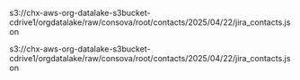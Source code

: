 s3://chx-aws-org-datalake-s3bucket-cdrive1/orgdatalake/raw/consova/root/contacts/2025/04/22/jira_contacts.json

s3://chx-aws-org-datalake-s3bucket-cdrive1/orgdatalake/raw/consova/root/contacts/2025/04/22/jira_contacts.json